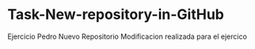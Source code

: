 # Task-New-repository-in-GitHub
Ejercicio Pedro Nuevo Repositorio
Modificacion realizada para el ejercico
